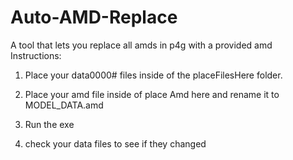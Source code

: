 # Auto-AMD-Replace
A tool that lets you replace all amds in p4g with a provided amd
Instructions:

1) Place your data0000# files inside of the placeFilesHere folder.

2) Place your amd file inside of place Amd here and rename it to MODEL_DATA.amd

3) Run the exe

4) check your data files to see if they changed
